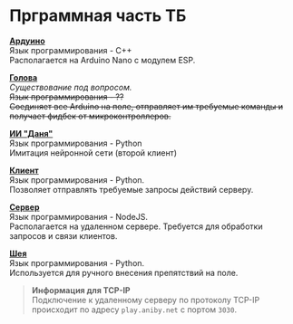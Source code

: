 # Прграммная часть ТБ
[**Ардуино**](./Ардуино)\
Язык программирования - C++\
Располагается на Arduino Nano с модулем ESP.

[**Голова**](./Голова)\
*Существование под вопросом.*\
~~Язык программирования - ??\
Соединяет все Arduino на поле, отправляет им требуемые команды и получает фидбек от микроконтроллеров.~~

[**ИИ "Даня"**](./ИИ%20"Даня")\
Язык программирования - Python\
Имитация нейронной сети (второй клиент) 

[**Клиент**](./Клиент)\
Язык программирования - Python.\
Позволяет отправлять требуемые запросы действий серверу.

[**Сервер**](./Сервер)\
Язык программирования - NodeJS.\
Располагается на удаленном сервере. Требуется для обработки запросов и связи клиентов.

[**Шея**](./Шея)\
Язык программирования - Python.\
Используется для ручного внесения препятствий на поле.

>**Информация для TCP-IP**\
>Подключение к удаленному серверу по протоколу TCP-IP происходит по адресу `play.aniby.net` с портом `3030`.